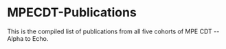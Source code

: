 # MPECDT-Publications
This is the compiled list of publications from all five cohorts of MPE CDT -- Alpha to Echo.
